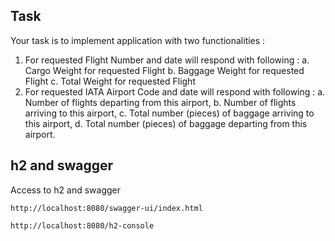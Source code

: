 ## Task

Your task is to implement application with two functionalities :

1. For requested Flight Number and date will respond with following :
   a. Cargo Weight for requested Flight
   b. Baggage Weight for requested Flight
   c. Total Weight for requested Flight
2. For requested IATA Airport Code and date will respond with following :
   a. Number of flights departing from this airport,
   b. Number of flights arriving to this airport,
   c. Total number (pieces) of baggage arriving to this airport,
   d. Total number (pieces) of baggage departing from this airport.

## h2 and swagger

Access to h2 and swagger

```
http://localhost:8080/swagger-ui/index.html

http://localhost:8080/h2-console
```